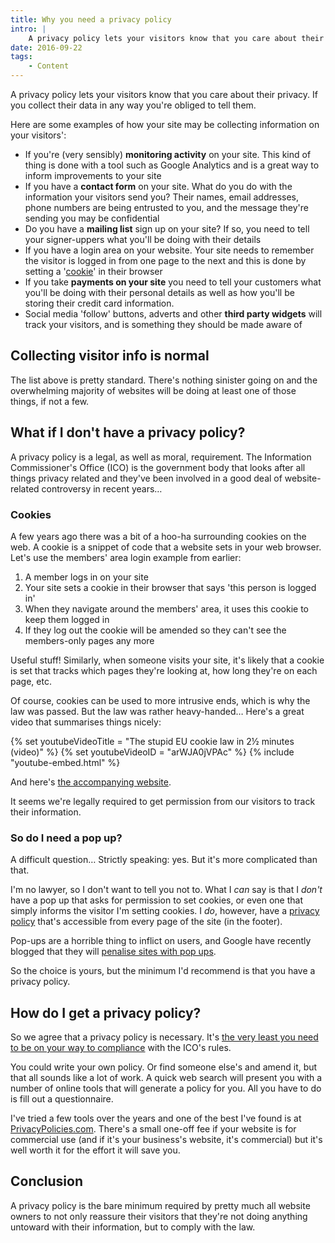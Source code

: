 ```yaml
---
title: Why you need a privacy policy
intro: |
    A privacy policy lets your visitors know that you care about their privacy. If you collect their data in any way you're obliged to tell them.
date: 2016-09-22
tags:
    - Content
---
```


A privacy policy lets your visitors know that you care about their privacy. If you collect their data in any way you're obliged to tell them.

Here are some examples of how your site may be collecting information on your visitors':

+ If you're (very sensibly) **monitoring activity** on your site. This kind of thing is done with a tool such as Google Analytics and is a great way to inform improvements to your site
+ If you have a **contact form** on your site. What do you do with the information your visitors send you? Their names, email addresses, phone numbers are being entrusted to you, and the message they're sending you may be confidential
+ Do you have a **mailing list** sign up on your site? If so, you need to tell your signer-uppers what you'll be doing with their details
+ If you have a login area on your website. Your site needs to remember the visitor is logged in from one page to the next and this is done by setting a '[cookie](#cookies)' in their browser
+ If you take **payments on your site** you need to tell your customers what you'll be doing with their personal details as well as how you'll be storing their credit card information.
+ Social media 'follow' buttons, adverts and other **third party widgets** will track your visitors, and is something they should be made aware of


## Collecting visitor info is normal

The list above is pretty standard. There's nothing sinister going on and the overwhelming majority of websites will be doing at least one of those things, if not a few.


## What if I don't have a privacy policy?

A privacy policy is a legal, as well as moral, requirement. The Information Commissioner's Office (ICO) is the government body that looks after all things privacy related and they've been involved in a good deal of website-related controversy in recent years…

### Cookies

A few years ago there was a bit of a hoo-ha surrounding cookies on the web. A cookie is a snippet of code that a website sets in your web browser. Let's use the members' area login example from earlier:

1. A member logs in on your site
2. Your site sets a cookie in their browser that says 'this person is logged in'
3. When they navigate around the members' area, it uses this cookie to keep them logged in
4. If they log out the cookie will be amended so they can't see the members-only pages any more

Useful stuff! Similarly, when someone visits your site, it's likely that a cookie is set that tracks which pages they're looking at, how long they're on each page, etc.

Of course, cookies can be used to more intrusive ends, which is why the law was passed. But the law was rather heavy-handed… Here's a great video that summarises things nicely:

{% set youtubeVideoTitle = "The stupid EU cookie law in 2½ minutes (video)" %}
{% set youtubeVideoID = "arWJA0jVPAc" %}
{% include "youtube-embed.html" %}

And here's [the accompanying website](https://nocookielaw.com/).

It seems we're legally required to get permission from our visitors to track their information.

### So do I need a pop up?

A difficult question… Strictly speaking: yes. But it's more complicated than that.

I'm no lawyer, so I don't want to tell you not to. What I _can_ say is that I _don't_ have a pop up that asks for permission to set cookies, or even one that simply informs the visitor I'm setting cookies. I _do_, however, have a [privacy policy](/legal/privacy-policy) that's accessible from every page of the site (in the footer).

Pop-ups are a horrible thing to inflict on users, and Google have recently blogged that they will [penalise sites with pop ups](https://webmasters.googleblog.com/2016/08/helping-users-easily-access-content-on.html).

So the choice is yours, but the minimum I'd recommend is that you have a privacy policy.


## How do I get a privacy policy?

So we agree that a privacy policy is necessary. It's [the very least you need to be on your way to compliance](https://twitter.com/ICOnews/status/243741420043788288) with the ICO's rules.

You could write your own policy. Or find someone else's and amend it, but that all sounds like a lot of work. A quick web search will present you with a number of online tools that will generate a policy for you. All you have to do is fill out a questionnaire.

I've tried a few tools over the years and one of the best I've found is at [PrivacyPolicies.com](https://www.privacypolicies.com). There's a small one-off fee if your website is for commercial use (and if it's your business's website, it's commercial) but it's well worth it for the effort it will save you.


## Conclusion

A privacy policy is the bare minimum required by pretty much all website owners to not only reassure their visitors that they're not doing anything untoward with their information, but to comply with the law.
